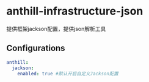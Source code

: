 # anthill-infrastructure-json

提供框架jackson配置，提供json解析工具

## Configurations

~~~yml
anthill:
  jackson:
    enabled: true #默认开启自定义Jackson配置
~~~

